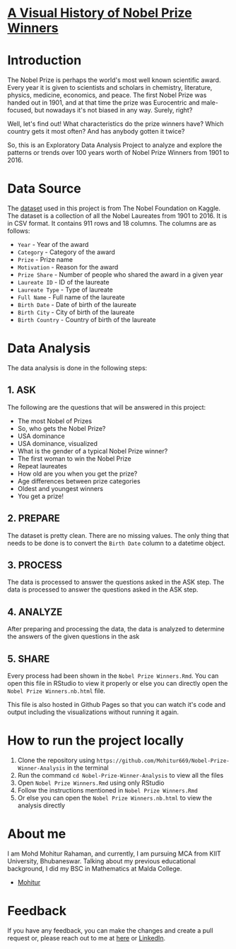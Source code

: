 # [A Visual History of Nobel Prize Winners](https://mohitur669.github.io/Nobel-Prize-Winner-Analysis/)

# Introduction

The Nobel Prize is perhaps the world's most well known scientific award. Every year it is given to scientists and scholars in chemistry, literature, physics, medicine, economics, and peace. The first Nobel Prize was handed out in 1901, and at that time the prize was Eurocentric and male-focused, but nowadays it's not biased in any way. Surely, right?

Well, let's find out! What characteristics do the prize winners have? Which country gets it most often? And has anybody gotten it twice?

So, this is an Exploratory Data Analysis Project to analyze and explore the patterns or trends over 100 years worth of Nobel Prize Winners from 1901 to 2016. 

# Data Source
The [dataset](https://www.kaggle.com/nobelfoundation/nobel-laureates) used in this project is from The Nobel Foundation on Kaggle. The dataset is a collection of all the Nobel Laureates from 1901 to 2016. It is in CSV format. It contains 911 rows and 18 columns. The columns are as follows:

* `Year` - Year of the award
* `Category` - Category of the award
* `Prize` - Prize name
* `Motivation` - Reason for the award
* `Prize Share` - Number of people who shared the award in a given year
* `Laureate ID` - ID of the laureate
* `Laureate Type` - Type of laureate
* `Full Name` - Full name of the laureate
* `Birth Date` - Date of birth of the laureate
* `Birth City` - City of birth of the laureate
* `Birth Country` - Country of birth of the laureate

# Data Analysis
The data analysis is done in the following steps:
## 1. ASK
The following are the questions that will be answered in this project:

* The most Nobel of Prizes
* So, who gets the Nobel Prize?
* USA dominance
* USA dominance, visualized
* What is the gender of a typical Nobel Prize winner?
* The first woman to win the Nobel Prize
* Repeat laureates
* How old are you when you get the prize?
* Age differences between prize categories
* Oldest and youngest winners
* You get a prize!

## 2. PREPARE
The dataset is pretty clean. There are no missing values. The only thing that needs to be done is to convert the `Birth Date` column to a datetime object.

## 3. PROCESS
The data is processed to answer the questions asked in the ASK step. The data is processed to answer the questions asked in the ASK step. 

## 4. ANALYZE
After preparing and processing the data, the data is analyzed to determine the answers of the given questions in the ask

## 5. SHARE
Every process had been shown in the `Nobel Prize Winners.Rmd`.
You can open this file in RStudio to view it properly or else you can directly open the `Nobel Prize Winners.nb.html` file.

This file is also hosted in Github Pages so that you can watch it's code and output including the visualizations without running it again.

# How to run the project locally
1. Clone the repository using `https://github.com/Mohitur669/Nobel-Prize-Winner-Analysis` in the terminal
2. Run the command `cd Nobel-Prize-Winner-Analysis` to view all the files
3. Open `Nobel Prize Winners.Rmd` using only RStudio
4. Follow the instructions mentioned in `Nobel Prize Winners.Rmd`
5. Or else you can open the `Nobel Prize Winners.nb.html` to view the analysis directly

# About me
I am Mohd Mohitur Rahaman, and currently, I am pursuing MCA from KIIT University, Bhubaneswar. Talking about my previous educational background, I did my BSC in Mathematics at Malda College.

- [Mohitur](https://linktr.ee/mohitur)

# Feedback
If you have any feedback, you can make the changes and create a pull request or, please reach out to me at [here](mohitur669@gmail.com) or [LinkedIn](https://www.linkedin.com/in/mohitur02).
